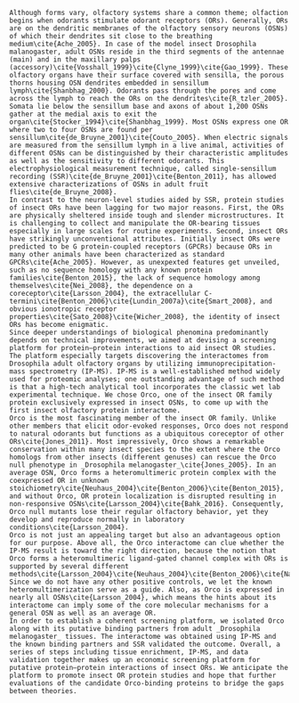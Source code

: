     Although forms vary, olfactory systems share a common theme; olfaction begins when odorants stimulate odorant receptors (ORs). Generally, ORs are on the dendritic membranes of the olfactory sensory neurons (OSNs) of which their dendrites sit close to the breathing medium\cite{Ache_2005}. In case of the model insect Drosophila malanogaster, adult OSNs reside in the third segments of the antennae (main) and in the maxillary palps (accessory)\cite{Vosshall_1999}\cite{Clyne_1999}\cite{Gao_1999}. These olfactory organs have their surface covered with sensilla, the porous thorns housing OSN dendrites embedded in sensillum lymph\cite{Shanbhag_2000}. Odorants pass through the pores and come across the lymph to reach the ORs on the dendrites\cite{R_tzler_2005}. Somata lie below the sensillum base and axons of about 1,200 OSNs gather at the medial axis to exit the organ\cite{Stocker_1994}\cite{Shanbhag_1999}. Most OSNs express one OR where two to four OSNs are found per sensillum\cite{de_Bruyne_2001}\cite{Couto_2005}. When electric signals are measured from the sensillum lymph in a live animal, activities of different OSNs can be distinguished by their characteristic amplitudes as well as the sensitivity to different odorants. This electrophysiological measurement technique, called single-sensillum recording (SSR)\cite{de_Bruyne_2001}\cite{Benton_2011}, has allowed extensive characterizations of OSNs in adult fruit flies\cite{de_Bruyne_2008}.
    In contrast to the neuron-level studies aided by SSR, protein studies of insect ORs have been lagging for two major reasons. First, the ORs are physically sheltered inside tough and slender microstructures. It is challenging to collect and manipulate the OR-bearing tissues especially in large scales for routine experiments. Second, insect ORs have strikingly unconventional attributes. Initially insect ORs were predicted to be G protein-coupled receptors (GPCRs) because ORs in many other animals have been characterized as standard GPCRs\cite{Ache_2005}. However, as unexpexted features get unveiled, such as no sequence homology with any known protein families\cite{Benton_2015}, the lack of sequence homology among themselves\cite{Nei_2008}, the dependence on a coreceptor\cite{Larsson_2004}, the extracellular C-termini\cite{Benton_2006}\cite{Lundin_2007a}\cite{Smart_2008}, and obvious ionotropic receptor properties\cite{Sato_2008}\cite{Wicher_2008}, the identity of insect ORs has become enigmatic.
    Since deeper understandings of biological phenomina predominantly depends on technical improvements, we aimed at devising a screening platform for protein–protein interactions to aid insect OR studies. The platform especially targets discovering the interactomes from Drosophila adult olfactory organs by utilizing immunoprecipitation-mass spectrometry (IP-MS). IP-MS is a well-established method widely used for proteomic analyses; one outstanding advantage of such method is that a high-tech analytical tool incorporates the classic wet lab experimental technique. We chose Orco, one of the insect OR family protein exclusively expressed in insect OSNs, to come up with the first insect olfactory protein interactome.
    Orco is the most fascinating member of the insect OR family. Unlike other members that elicit odor-evoked responses, Orco does not respond to natural odorants but functions as a ubiquitous coreceptor of other ORs\cite{Jones_2011}. Most impressively, Orco shows a remarkable conservation within many insect species to the extent where the Orco homologs from other insects (different genuses) can rescue the Orco null phenotype in _Drosophila melanogaster_\cite{Jones_2005}. In an average OSN, Orco forms a heteromultimeric protein complex with the coexpressed OR in unknown stoichiometry\cite{Neuhaus_2004}\cite{Benton_2006}\cite{Benton_2015}, and without Orco, OR protein localization is disrupted resulting in non-responsive OSNs\cite{Larsson_2004}\cite{Bahk_2016}. Consequently, Orco null mutants lose their regular olfactory behavior, yet they develop and reproduce normally in laboratory conditions\cite{Larsson_2004}. 
    Orco is not just an appealing target but also an advantageous option for our purpose. Above all, the Orco interactome can clue whether the IP-MS result is toward the right direction, because the notion that Orco forms a heteromultimeric ligand-gated channel complex with ORs is supported by several different methods\cite{Larsson_2004}\cite{Neuhaus_2004}\cite{Benton_2006}\cite{Nakagawa_2012}\cite{Hopf_2015}. Since we do not have any other positive controls, we let the known heteromultimerization serve as a guide. Also, as Orco is expressed in nearly all OSNs\cite{Larsson_2004}, which means the hints about its interactome can imply some of the core molecular mechanisms for a general OSN as well as an average OR. 
    In order to establish a coherent screening platform, we isolated Orco along with its putative binding partners from adult _Drosophila melanogaster_ tissues. The interactome was obtained using IP-MS and the known binding partners and SSR validated the outcome. Overall, a series of steps including tissue enrichment, IP-MS, and data validation together makes up an economic screening platform for putative protein–protein interactions of insect ORs. We anticipate the platform to promote insect OR protein studies and hope that further evaluations of the candidate Orco-binding proteins to bridge the gaps between theories.






